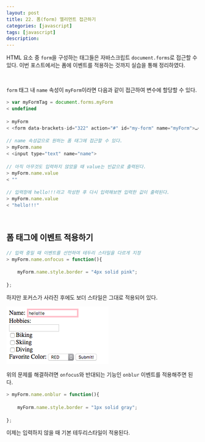 ```yaml
---
layout: post
title: 22. 폼(form) 엘리먼트 접근하기
categories: [javascript]
tags: [javascript]
description: 
---
```


HTML 요소 중 `form`을 구성하는 태그들은 자바스크립트 `document.forms`로 접근할 수 있다. 이번 포스트에서는 폼에 이벤트를 적용하는 것까지 실습을 통해 정리하였다.

<br>

 `form` 태그 내 `name` 속성이 `myForm`이라면 다음과 같이 접근하여 변수에 할당할 수 있다. 

```js
> var myFormTag = document.forms.myForm
< undefined 

> myForm
< <form data-brackets-id="322" action="#" id="my-form" name="myForm">…</form>

// name 속성값으로 원하는 폼 태그에 접근할 수 있다.
> myForm.name
< <input type=​"text" name=​"name">​

// 아직 아무것도 입력하지 않았을 때 value는 빈값으로 출력된다.
> myForm.name.value
< ""

// 입력창에 hello!!!라고 작성한 후 다시 입력해보면 입력한 값이 출력된다. 
> myForm.name.value
< "hello!!!"
```

<br>

## 폼 태그에 이벤트 적용하기

```js
// 입력 중일 때 이벤트를 선언하여 테두리 스타일을 다르게 지정
> myForm.name.onfocus = function(){

    myForm.name.style.border = "4px solid pink";
    
};
```

하지만 포커스가 사라진 후에도 보더 스타일은 그대로 적용되어 있다. 

![onfocus](https://github.com/juliahwang/juliahwang.github.io/blob/master/_posts/images/2017-10-24/onfocus.png?raw=true)

위의 문제를 해결하려면 `onfocus`와 반대되는 기능인 `onblur` 이벤트를 적용해주면 된다. 

```js
> myForm.name.onblur = function(){
    
    myForm.name.style.border = "1px solid gray";

};
```

이제는 입력하지 않을 때 기본 테두리스타일이 적용된다. 

<br>
